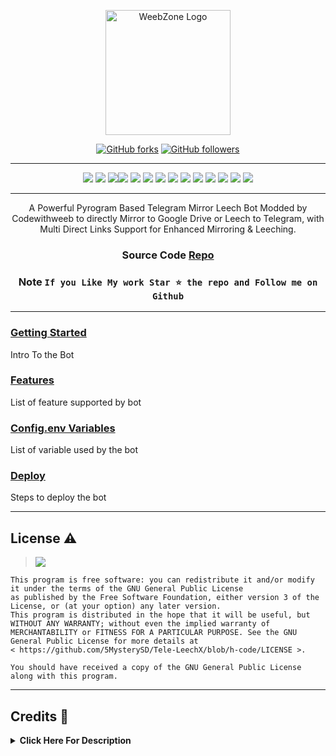 <p align="center">
    <a href="https://github.com/weebzone/WZML">
        <img width="200" src="https://telegra.ph/file/496644cbabaeb916e3616.png" alt="WeebZone Logo">
    </a>
</p>

<p align="center">
<div align=center>

[![GitHub forks](https://img.shields.io/github/forks/weebzone/WZML?style=social)](https://github.com/weebzone/WZML/fork)
[![GitHub followers](https://img.shields.io/github/followers/weebzone?style=social&label=weebzone%20Followers)](https://github.com/weebzone)

----

[![](https://img.shields.io/github/repo-size/weebzone/WZML?color=green&label=Repo%20Size&labelColor=292c3b)](#)
[![](https://img.shields.io/github/commit-activity/m/weebzone/WZML?logo=github&labelColor=292c3b&label=Github%20Commits)](#)
[![](https://img.shields.io/github/license/weebzone/WZML?style=flat&label=License&labelColor=292c3b)](#)[![](https://img.shields.io/github/issues-raw/weebzone/WZML?style=flat&label=Open%20Issues&labelColor=292c3b)](#)
[![](https://img.shields.io/github/issues-closed-raw/weebzone/WZML?style=flat&label=Closed%20Issues&labelColor=292c3b)](#)
[![](https://img.shields.io/github/issues-pr-raw/weebzone/WZML?style=flat&label=Open%20Pull%20Requests&labelColor=292c3b)](#)
[![](https://img.shields.io/github/issues-pr-closed-raw/weebzone/WZML?style=flat&label=Closed%20Pull%20Requests&labelColor=292c3b)](#)
[![](https://img.shields.io/github/languages/count/weebzone/WZML?style=flat&label=Total%20Languages&labelColor=292c3b&color=blueviolet)](#)
[![](https://img.shields.io/github/languages/top/weebzone/WZML?style=flat&logo=python&labelColor=292c3b)](#)
[![](https://img.shields.io/github/last-commit/weebzone/WZML?style=flat&label=Last%20Commit&labelColor=292c3b&color=important)](#)
[![](https://img.shields.io/github/forks/weebzone/WZML?style=flat&logo=github&label=Forks&labelColor=292c3b&color=critical)](#)
[![](https://img.shields.io/github/stars/weebzone/WZML?style=flat&logo=github&label=Stars&labelColor=292c3b&color=yellow)](#)
[![](https://img.shields.io/badge/Telegram%20Channel-Join-9cf?style=for-the-badge&logo=telegram&logoColor=blue&style=flat&labelColor=292c3b)](https://t.me/WeebZone_updates)
[![](https://img.shields.io/badge/Support%20Group-Join-9cf?style=for-the-badge&logo=telegram&logoColor=blue&style=flat&labelColor=292c3b)](https://t.me/WeebZ)

</div>

----
<div align=center>
A Powerful Pyrogram Based Telegram Mirror Leech Bot Modded by Codewithweeb to directly Mirror to Google Drive or Leech to Telegram, with Multi Direct Links Support for Enhanced Mirroring & Leeching.

    
### Source Code [Repo](https://github.com/weebzone/WZML)

### Note `If you Like My work Star ⭐ the repo and Follow me on Github`
    
----
</div>
</p>

### [Getting Started](https://github.com/weebzone/WZML/wiki/Getting-Started)
Intro To the Bot

### [Features](https://github.com/weebzone/WZML/wiki/Features)
List of feature supported by bot

### [Config.env Variables](https://github.com/weebzone/WZML/wiki/Setting-up-the-config.env-file)
List of variable used by the bot

### [Deploy](https://github.com/weebzone/WZML/wiki/Deployment)
Steps to deploy the bot

---

## License ⚠️


> [![](https://www.gnu.org/graphics/agplv3-with-text-162x68.png)](https://www.gnu.org/licenses/agpl-3.0.html)
```text
This program is free software: you can redistribute it and/or modify it under the terms of the GNU General Public License 
as published by the Free Software Foundation, either version 3 of the License, or (at your option) any later version.
This program is distributed in the hope that it will be useful, but WITHOUT ANY WARRANTY; without even the implied warranty of 
MERCHANTABILITY or FITNESS FOR A PARTICULAR PURPOSE. See the GNU General Public License for more details at 
< https://github.com/5MysterySD/Tele-LeechX/blob/h-code/LICENSE >.

You should have received a copy of the GNU General Public License along with this program.
```

---

## Credits 🏅
<details>
    <summary><b>Click Here For Description</b></summary>

* [`Codewithweeb`](https://github.com/weebzone) `me` add modules and fixes & many more
* [`Anas`](https://github.com/anasty17) Base Repo
* [`Ajay Choudhary`](https://github.com/ajay0916) For suggestion & fixing
* [`Arshsisodiya`](https://github.com/arshsisodiya/helios-mirror) For there Bot_Pm and log feature
* [`ToxyTech`](https://github.com/dipeshpatil123) For Task Limit
* [`MysterySD`](https://github.com/5MysterySD) Me 🧐 For Help

</details>

